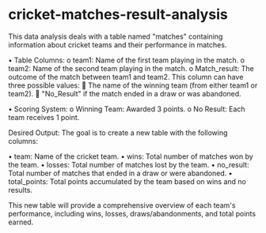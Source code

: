 # cricket-matches-result-analysis
This data analysis deals with a table named "matches" containing information about cricket teams and their performance in matches.

•	Table Columns:
o	team1: Name of the first team playing in the match.
o	team2: Name of the second team playing in the match.
o	Match_result: The outcome of the match between team1 and team2. This column can have three possible values:
	The name of the winning team (from either team1 or team2).
	"No_Result" if the match ended in a draw or was abandoned.

•	Scoring System:
o	Winning Team: Awarded 3 points.
o	No Result: Each team receives 1 point.

Desired Output:
The goal is to create a new table with the following columns:

•	team: Name of the cricket team.
•	wins: Total number of matches won by the team.
•	losses: Total number of matches lost by the team.
•	no_result: Total number of matches that ended in a draw or were abandoned.
•	total_points: Total points accumulated by the team based on wins and no results.

This new table will provide a comprehensive overview of each team's performance, including wins, losses, draws/abandonments, and total points earned.
